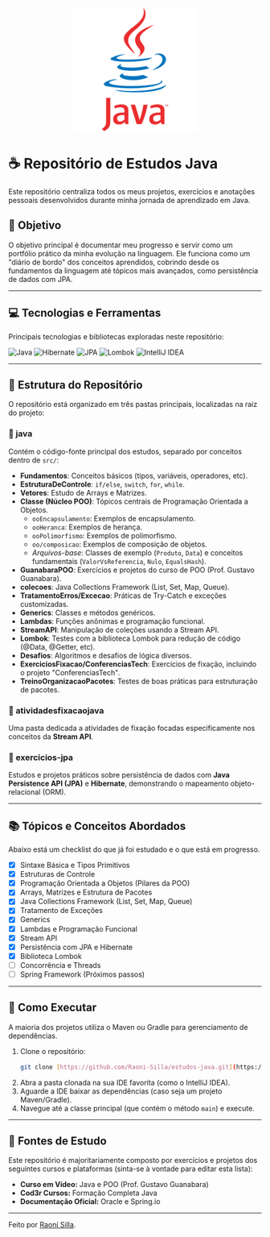 <p align="center">
  <img src="https://raw.githubusercontent.com/devicons/devicon/master/icons/java/java-original-wordmark.svg" alt="Java" width="250"/>
</p>

# ☕ Repositório de Estudos Java

Este repositório centraliza todos os meus projetos, exercícios e anotações pessoais desenvolvidos durante minha jornada de aprendizado em Java.

## 🎯 Objetivo

O objetivo principal é documentar meu progresso e servir como um portfólio prático da minha evolução na linguagem. Ele funciona como um "diário de bordo" dos conceitos aprendidos, cobrindo desde os fundamentos da linguagem até tópicos mais avançados, como persistência de dados com JPA.

---

## 💻 Tecnologias e Ferramentas

Principais tecnologias e bibliotecas exploradas neste repositório:

<p align="left">
  <img src="https://img.shields.io/badge/Java-ED8B00?style=for-the-badge&logo=openjdk&logoColor=white" alt="Java"/>
  <img src="https://img.shields.io/badge/Hibernate-59666C?style=for-the-badge&logo=hibernate&logoColor=white" alt="Hibernate"/>
  <img src="https://img.shields.io/badge/JPA-Java%20Persistence%20API-007396?style=for-the-badge&logo=java&logoColor=white" alt="JPA"/>
  <img src="https://img.shields.io/badge/Lombok-DC073D?style=for-the-badge&logo=lombok&logoColor=white" alt="Lombok"/>
  <img src="https://img.shields.io/badge/IntelliJ_IDEA-000000.svg?style=for-the-badge&logo=intellij-idea&logoColor=white" alt="IntelliJ IDEA"/>
</p>

---

## 🧭 Estrutura do Repositório

O repositório está organizado em três pastas principais, localizadas na raiz do projeto:

### 📁 java
Contém o código-fonte principal dos estudos, separado por conceitos dentro de `src/`:

* **Fundamentos**: Conceitos básicos (tipos, variáveis, operadores, etc).
* **EstruturaDeControle**: `if/else`, `switch`, `for`, `while`.
* **Vetores**: Estudo de Arrays e Matrizes.
* **Classe (Núcleo POO)**: Tópicos centrais de Programação Orientada a Objetos.
    * `ooEncapsulamento`: Exemplos de encapsulamento.
    * `ooHeranca`: Exemplos de herança.
    * `ooPolimorfismo`: Exemplos de polimorfismo.
    * `oo/composicao`: Exemplos de composição de objetos.
    * *Arquivos-base*: Classes de exemplo (`Produto`, `Data`) e conceitos fundamentais (`ValorVsReferencia`, `Nulo`, `EqualsHash`).
* **GuanabaraPOO**: Exercícios e projetos do curso de POO (Prof. Gustavo Guanabara).
* **colecoes**: Java Collections Framework (List, Set, Map, Queue).
* **TratamentoErros/Excecao**: Práticas de Try-Catch e exceções customizadas.
* **Generics**: Classes e métodos genéricos.
* **Lambdas**: Funções anônimas e programação funcional.
* **StreamAPI**: Manipulação de coleções usando a Stream API.
* **Lombok**: Testes com a biblioteca Lombok para redução de código (@Data, @Getter, etc).
* **Desafios**: Algoritmos e desafios de lógica diversos.
* **ExerciciosFixacao/ConferenciasTech**: Exercícios de fixação, incluindo o projeto "ConferenciasTech".
* **TreinoOrganizacaoPacotes**: Testes de boas práticas para estruturação de pacotes.

### 📁 atividadesfixacaojava
Uma pasta dedicada a atividades de fixação focadas especificamente nos conceitos da **Stream API**.

### 📁 exercicios-jpa
Estudos e projetos práticos sobre persistência de dados com **Java Persistence API (JPA)** e **Hibernate**, demonstrando o mapeamento objeto-relacional (ORM).

---

## 📚 Tópicos e Conceitos Abordados

Abaixo está um checklist do que já foi estudado e o que está em progresso.

- [x] Sintaxe Básica e Tipos Primitivos
- [x] Estruturas de Controle
- [x] Programação Orientada a Objetos (Pilares da POO)
- [x] Arrays, Matrizes e Estrutura de Pacotes
- [x] Java Collections Framework (List, Set, Map, Queue)
- [x] Tratamento de Exceções
- [x] Generics
- [x] Lambdas e Programação Funcional
- [x] Stream API
- [x] Persistência com JPA e Hibernate
- [x] Biblioteca Lombok
- [ ] Concorrência e Threads
- [ ] Spring Framework (Próximos passos)

---

## 🚀 Como Executar

A maioria dos projetos utiliza o Maven ou Gradle para gerenciamento de dependências.

1.  Clone o repositório:
    ```bash
    git clone [https://github.com/Raoni-Silla/estudos-java.git](https://github.com/Raoni-Silla/estudos-java.git)
    ```
2.  Abra a pasta clonada na sua IDE favorita (como o IntelliJ IDEA).
3.  Aguarde a IDE baixar as dependências (caso seja um projeto Maven/Gradle).
4.  Navegue até a classe principal (que contém o método `main`) e execute.

---

## 📖 Fontes de Estudo

Este repositório é majoritariamente composto por exercícios e projetos dos seguintes cursos e plataformas (sinta-se à vontade para editar esta lista):

* **Curso em Vídeo:** Java e POO (Prof. Gustavo Guanabara)
* **Cod3r Cursos:** Formação Completa Java
* **Documentação Oficial:** Oracle e Spring.io

---

Feito por [Raoní Silla](https://github.com/Raoni-Silla).
